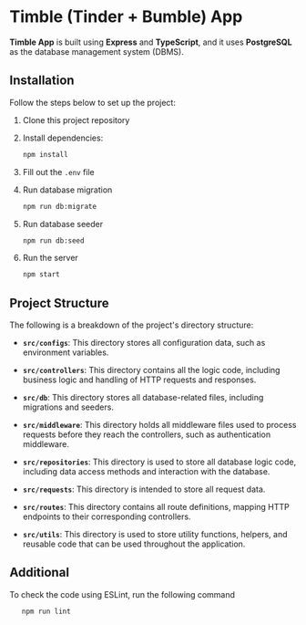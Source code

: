 # Timble (Tinder + Bumble) App
**Timble App** is built using **Express** and **TypeScript**, and it uses **PostgreSQL** as the database management system (DBMS).

## Installation

Follow the steps below to set up the project:

1. Clone this project repository
2. Install dependencies:

   ```bash
   npm install
   
3. Fill out the `.env` file
4. Run database migration

   ```bash
   npm run db:migrate
   
6. Run database seeder

   ```bash
   npm run db:seed
   
8. Run the server

   ```bash
   npm start


## Project Structure

The following is a breakdown of the project's directory structure:

- **`src/configs`**: This directory stores all configuration data, such as environment variables.

- **`src/controllers`**: This directory contains all the logic code, including business logic and handling of HTTP requests and responses.

- **`src/db`**: This directory stores all database-related files, including migrations and seeders.

- **`src/middleware`**: This directory holds all middleware files used to process requests before they reach the controllers, such as authentication middleware.

- **`src/repositories`**: This directory is used to store all database logic code, including data access methods and interaction with the database.

- **`src/requests`**: This directory is intended to store all request data.

- **`src/routes`**: This directory contains all route definitions, mapping HTTP endpoints to their corresponding controllers.

- **`src/utils`**: This directory is used to store utility functions, helpers, and reusable code that can be used throughout the application.

## Additional

To check the code using ESLint, run the following command

```bash
   npm run lint
